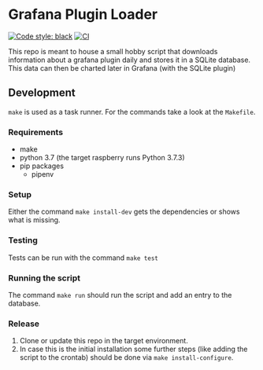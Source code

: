 # Grafana Plugin Loader

[![Code style: black](https://img.shields.io/badge/code%20style-black-000000.svg)](https://github.com/psf/black)
[![CI](https://github.com/fr-ser/grafana-plugin-loader/actions/workflows/ci_cd.yml/badge.svg?branch=main)](https://github.com/fr-ser/grafana-plugin-loader/actions/workflows/ci_cd.yml)

This repo is meant to house a small hobby script that downloads information about a grafana
plugin daily and stores it in a SQLite database.
This data can then be charted later in Grafana (with the SQLite plugin)

## Development

`make` is used as a task runner. For the commands take a look at the `Makefile`.

### Requirements

- make
- python 3.7 (the target raspberry runs Python 3.7.3)
- pip packages
  - pipenv

### Setup

Either the command `make install-dev` gets the dependencies or shows what is missing.

### Testing

Tests can be run with the command `make test`

### Running the script

The command `make run` should run the script and add an entry to the database.

### Release

1. Clone or update this repo in the target environment.
2. In case this is the initial installation some further steps (like adding the script to the
  crontab) should be done via `make install-configure`.
